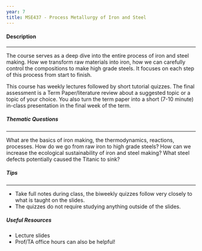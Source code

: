 ```yaml
---
year: 7
title: MSE437 - Process Metallurgy of Iron and Steel
---
```


#### Description

***


The course serves as a deep dive into the entire process of iron and steel making. How we transform raw materials into iron, how we can carefully control the compositions to make high grade steels. It focuses on each step of this process from start to finish. 

This course has weekly lectures followed by short tutorial quizzes. The final assessment is a Term Paper/literature review about a suggested topic or a topic of your choice. You also turn the term paper into a short (7-10 minute) in-class presentation in the final week of the term.

##### Thematic Questions

***


What are the basics of iron making, the thermodynamics, reactions, processes. How do we go from raw iron to high grade steels? How can we increase the ecological sustainability of iron and steel making? What steel defects potentially caused the Titanic to sink?


##### Tips

***

- Take full notes during class, the biweekly quizzes follow very closely to what is taught on the slides.
- The quizzes do not require studying anything outside of the slides.

##### Useful Resources

- Lecture slides
- Prof/TA office hours can also be helpful!
